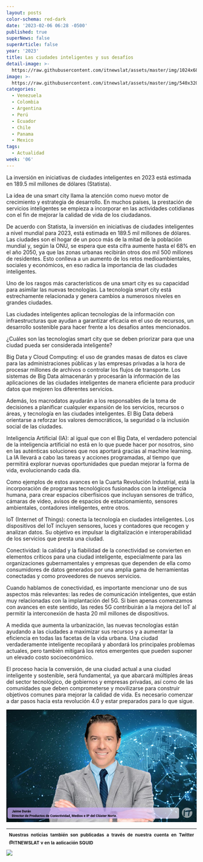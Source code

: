 ```yaml
---
layout: posts
color-schema: red-dark
date: '2023-02-06 06:28 -0500'
published: true
superNews: false
superArticle: false
year: '2023'
title: Las ciudades inteligentes y sus desafíos
detail-image: >-
  https://raw.githubusercontent.com/itnewslat/assets/master/img/1024x680/Jaime-Duran-g.jpg
image: >-
  https://raw.githubusercontent.com/itnewslat/assets/master/img/540x320/Jaime-Duran-p.jpg
categories:
  - Venezuela
  - Colombia
  - Argentina
  - Perú
  - Ecuador
  - Chile
  - Panama
  - Mexico
tags:
  - Actualidad
week: '06'
---
```

La inversión en iniciativas de ciudades inteligentes en 2023 está estimada en 189.5 mil millones de dólares (Statista).

La idea de una smart city llama la atención como nuevo motor de crecimiento y estrategia de desarrollo. En muchos países, la prestación de servicios inteligentes se empieza a incorporar en las actividades cotidianas con el fin de mejorar la calidad de vida de los ciudadanos. 

De acuerdo con Statista, la inversión en iniciativas de ciudades inteligentes a nivel mundial para 2023, está estimada en 189.5 mil millones de dólares. Las ciudades son el hogar de un poco más de la mitad de la población mundial y, según la ONU, se espera que esta cifra aumente hasta el 68% en el año 2050, ya que las zonas urbanas recibirán otros dos mil 500 millones de residentes. Esto conlleva a un aumento de los retos medioambientales, sociales y económicos, en eso radica la importancia de las ciudades inteligentes.

Uno de los rasgos más característicos de una smart city es su capacidad para asimilar las nuevas tecnologías. La tecnología smart city está estrechamente relacionada y genera cambios a numerosos niveles en grandes ciudades.

Las ciudades inteligentes aplican tecnologías de la información con infraestructuras que ayudan a garantizar eficacia en el uso de recursos, un desarrollo sostenible para hacer frente a los desafíos antes mencionados.

¿Cuáles son las tecnologías smart city que se deben priorizar para que una ciudad pueda ser considerada inteligente?

Big Data y Cloud Computing: el uso de grandes masas de datos es clave para las administraciones públicas y las empresas privadas a la hora de procesar millones de archivos o controlar los flujos de transporte. Los sistemas de Big Data almacenarán y procesarán la información de las aplicaciones de las ciudades inteligentes de manera eficiente para producir datos que mejoren los diferentes servicios.

Además, los macrodatos ayudarán a los responsables de la toma de decisiones a planificar cualquier expansión de los servicios, recursos o áreas, y tecnología en las ciudades inteligentes. El Big Data deberá orientarse a reforzar los valores democráticos, la seguridad o la inclusión social de las ciudades.

Inteligencia Artificial (IA): al igual que con el Big Data, el verdadero potencial de la inteligencia artificial no está en lo que puede hacer por nosotros, sino en las auténticas soluciones que nos aportará gracias al machine learning. La IA llevará a cabo las tareas y acciones programadas, al tiempo que permitirá explorar nuevas oportunidades que puedan mejorar la forma de vida, evolucionando cada día.

Como ejemplos de estos avances en la Cuarta Revolución Industrial, está la incorporación de programas tecnológicos fusionados con la inteligencia humana, para crear espacios ciberfísicos que incluyan sensores de tráfico, cámaras de video, avisos de espacios de estacionamiento, sensores ambientales, contadores inteligentes, entre otros.

IoT (Internet of Things): conecta la tecnología en ciudades inteligentes. Los dispositivos del IoT incluyen sensores, luces y contadores que recogen y analizan datos. Su objetivo es impulsar la digitalización e interoperabilidad de los servicios que presta una ciudad.

Conectividad: la calidad y la fiabilidad de la conectividad se convierten en elementos críticos para una ciudad inteligente, especialmente para las organizaciones gubernamentales y empresas que dependen de ella como consumidores de datos generados por una amplia gama de herramientas conectadas y como proveedores de nuevos servicios.

Cuando hablamos de conectividad, es importante mencionar uno de sus aspectos más relevantes: las redes de comunicación inteligentes, que están muy relacionadas con la implantación del 5G. Si bien apenas comenzamos con avances en este sentido, las redes 5G contribuirán a la mejora del IoT al permitir la interconexión de hasta 20 mil millones de dispositivos.

A medida que aumenta la urbanización, las nuevas tecnologías están ayudando a las ciudades a maximizar sus recursos y a aumentar la eficiencia en todas las facetas de la vida urbana. Una ciudad verdaderamente inteligente recopilará y abordará los principales problemas actuales, pero también mitigará los retos emergentes que pueden suponer un elevado costo socioeconómico.

El proceso hacia la conversión, de una ciudad actual a una ciudad inteligente y sostenible, será fundamental, ya que abarcará múltiples áreas del sector tecnológico, de gobiernos y empresas privadas, así como de las comunidades que deben comprometerse y movilizarse para construir objetivos comunes para mejorar la calidad de vida. Es necesario comenzar a dar pasos hacia esta revolución 4.0 y estar preparados para lo que sigue.

![](https://raw.githubusercontent.com/itnewslat/assets/master/img/540x320/Jaime-Duran-p.jpg)

<table style="height: 42px;" width="569">
<tbody>
<tr>
<td style="text-align: justify;"><sub><strong>Nuestras noticias también son publicadas a través de nuestra cuenta en Twitter <a href="https://twitter.com/itnewslat?lang=es">@ITNEWSLAT</a> y en la aplicación <a href="https://squidapp.co/en/">SQUID</a></strong></sub></td>
</tr>
</tbody>
</table>

<img src="https://tracker.metricool.com/c3po.jpg?hash=56f88a41e39ab42c063cc51676587a04"/>